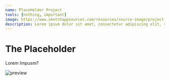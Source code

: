 ```yaml
---
name: PlaceHolder Project
tools: [nothing, important]
image: https://www.sketchappsources.com/resources/source-image/project-neon-groove-music-ui.png
description: Lorem ipsum dolor sit amet, consectetur adipiscing elit, sed do eiusmod tempor incididunt ut labore et dolore magna aliqua.
---
```


# The Placeholder

Lorem Impusm?

![preview](https://www.sketchappsources.com/resources/source-image/we-were-soldiers-landing-page-dbruggisser.jpg)